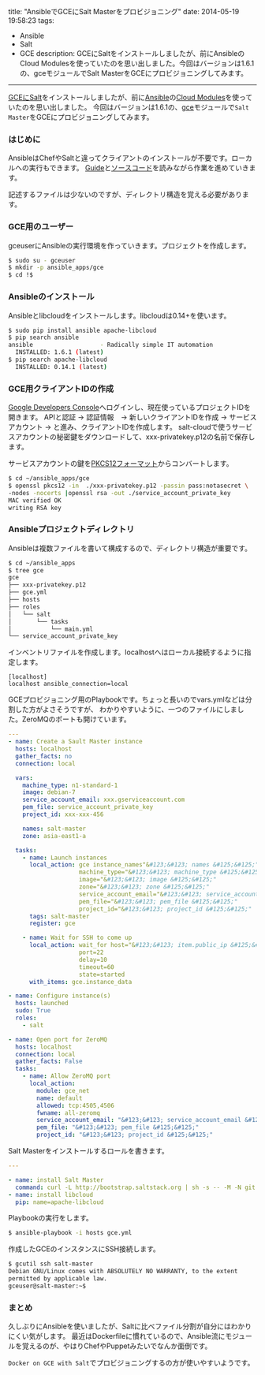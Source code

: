 title: "AnsibleでGCEにSalt Masterをプロビジョニング"
date: 2014-05-19 19:58:23
tags:
 - Ansible
 - Salt
 - GCE
description: GCEにSaltをインストールしましたが、前にAnsibleのCloud Modulesを使っていたのを思い出しました。今回はバージョンは1.6.1の、gceモジュールでSalt MasterをGCEにプロビジョニングしてみます。
---

[GCEにSalt](/2014/05/15/gce-salt-cloud/)をインストールしましたが、前に[Ansible](https://github.com/ansible/ansible)の[Cloud Modules](http://docs.ansible.com/list_of_cloud_modules.html)を使っていたのを思い出しました。
今回はバージョンは1.6.1の、[gce](http://docs.ansible.com/gce_module.html)モジュールで`Salt Master`をGCEにプロビジョニングしてみます。

<!-- more -->

### はじめに

AnsibleはChefやSaltと違ってクライアントのインストールが不要です。ローカルへの実行もできます。
[Guide](http://docs.ansible.com/guide_gce.html)と[ソースコード](https://github.com/ansible/ansible/blob/devel/library/cloud/gce)を読みながら作業を進めていきます。

記述するファイルは少ないのですが、ディレクトリ構造を覚える必要があります。

### GCE用のユーザー

gceuserにAnsibleの実行環境を作っていきます。プロジェクトを作成します。

``` bash
$ sudo su - gceuser
$ mkdir -p ansible_apps/gce
$ cd !$
```

### Ansibleのインストール

Ansibleとlibcloudをインストールします。libcloudは0.14+を使います。

``` bash
$ sudo pip install ansible apache-libcloud
$ pip search ansible
ansible                   - Radically simple IT automation
  INSTALLED: 1.6.1 (latest)
$ pip search apache-libcloud
  INSTALLED: 0.14.1 (latest)
```

### GCE用クライアントIDの作成

[Google Developers Console](https://console.developers.google.com/project)へログインし、現在使っているプロジェクトIDを開きます。
APIと認証 -> 認証情報　-> 新しいクライアントIDを作成 -> サービスアカウント -> と進み、クライアントIDを作成します。
salt-cloudで使うサービスアカウントの秘密鍵をダウンロードして、xxx-privatekey.p12の名前で保存します。

サービスアカウントの鍵を[PKCS12フォーマット](http://en.wikipedia.org/wiki/PKCS_12)からコンバートします。

``` bash
$ cd ~/ansible_apps/gce
$ openssl pkcs12 -in  ./xxx-privatekey.p12 -passin pass:notasecret \
-nodes -nocerts |openssl rsa -out ./service_account_private_key
MAC verified OK
writing RSA key
```

### Ansibleプロジェクトディレクトリ

Ansibleは複数ファイルを書いて構成するので、ディレクトリ構造が重要です。

``` bash
$ cd ~/ansible_apps
$ tree gce
gce
├── xxx-privatekey.p12
├── gce.yml
├── hosts
├── roles
│   └── salt
│       └── tasks
│           └── main.yml
└── service_account_private_key
```

インベントリファイルを作成します。localhostへはローカル接続するように指定します。

```  ~/ansible_apps/gce/hosts
[localhost]
localhost ansible_connection=local
```

GCEプロビジョニング用のPlaybookです。ちょっと長いのでvars.ymlなどは分割した方がよさそうですが、
わかりやすいように、一つのファイルにしました。ZeroMQのポートも開けています。

``` yaml ~/ansible_apps/gce/gce.yml
---
- name: Create a Sault Master instance
  hosts: localhost
  gather_facts: no
  connection: local

  vars:
    machine_type: n1-standard-1
    image: debian-7
    service_account_email: xxx.gserviceaccount.com
    pem_file: service_account_private_key
    project_id: xxx-xxx-456

    names: salt-master
    zone: asia-east1-a

  tasks:
    - name: Launch instances
      local_action: gce instance_names"&#123;&#123; names &#125;&#125;"
                    machine_type="&#123;&#123; machine_type &#125;&#125;"
                    image="&#123;&#123; image &#125;&#125;"
                    zone="&#123;&#123; zone &#125;&#125;"
                    service_account_email="&#123;&#123; service_account_email &#125;&#125;"
                    pem_file="&#123;&#123; pem_file &#125;&#125;"
                    project_id="&#123;&#123; project_id &#125;&#125;"
      tags: salt-master
      register: gce

    - name: Wait for SSH to come up
      local_action: wait_for host="&#123;&#123; item.public_ip &#125;&#125;"
                    port=22
                    delay=10
                    timeout=60
                    state=started
      with_items: gce.instance_data

- name: Configure instance(s)
  hosts: launched
  sudo: True
  roles:
    - salt

- name: Open port for ZeroMQ
  hosts: localhost
  connection: local
  gather_facts: False
  tasks:
    - name: Allow ZeroMQ port
      local_action:
        module: gce_net
        name: default
        allowed: tcp:4505,4506
        fwname: all-zeromq
        service_account_email: "&#123;&#123; service_account_email &#125;&#125;"
        pem_file: "&#123;&#123; pem_file &#125;&#125;"
        project_id: "&#123;&#123; project_id &#125;&#125;"
```

Salt Masterをインストールするロールを書きます。


``` yaml ~/ansible_apps/gce/roles/salt/tasks/main.yml
---

- name: install Salt Master
  command: curl -L http://bootstrap.saltstack.org | sh -s -- -M -N git develop
- name: install libcloud
  pip: name=apache-libcloud
```

Playbookの実行をします。

``` bash
$ ansible-playbook -i hosts gce.yml
```

作成したGCEのインスタンスにSSH接続します。

``` bash
$ gcutil ssh salt-master
Debian GNU/Linux comes with ABSOLUTELY NO WARRANTY, to the extent
permitted by applicable law.
gceuser@salt-master:~$
```

### まとめ

久しぶりにAnsibleを使いましたが、Saltに比べファイル分割が自分にはわかりにくい気がします。
最近はDockerfileに慣れているので、Ansible流にモジュールを覚えるのが、やはりChefやPuppetみたいでなんか面倒です。

`Docker on GCE with Salt`でプロビジョニングするの方が使いやすいようです。
